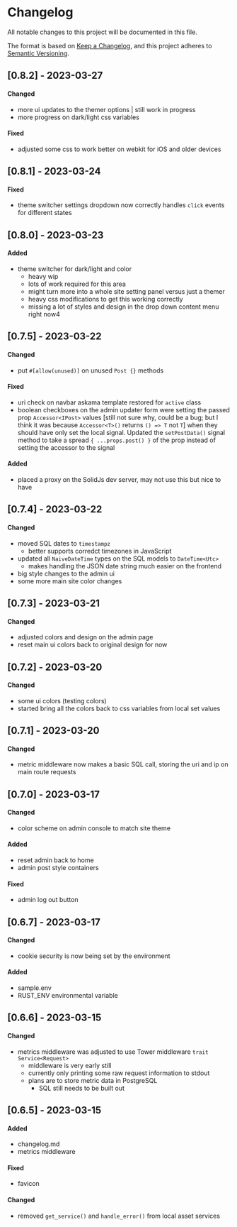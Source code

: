 # Changelog

All notable changes to this project will be documented in this file.

The format is based on [Keep a Changelog](https://keepachangelog.com/en/1.0.0/),
and this project adheres to [Semantic Versioning](https://semver.org/spec/v2.0.0.html).

## [0.8.2] - 2023-03-27

#### Changed

- more ui updates to the themer options | still work in progress
- more progress on dark/light css variables

#### Fixed

- adjusted some css to work better on webkit for iOS and older devices

## [0.8.1] - 2023-03-24

#### Fixed

- theme switcher settings dropdown now correctly handles `click` events for different states

## [0.8.0] - 2023-03-23

#### Added

- theme switcher for dark/light and color
  - heavy wip
  - lots of work required for this area
  - might turn more into a whole site setting panel versus just a themer
  - heavy css modifications to get this working correctly
  - missing a lot of styles and design in the drop down content menu right now4

## [0.7.5] - 2023-03-22

#### Changed

- put `#[allow(unused)]` on unused `Post {}` methods

#### Fixed

- uri check on navbar askama template restored for `active` class
- boolean checkboxes on the admin updater form were setting the passed prop `Accessor<IPost>` values [still not sure why, could be a bug; but I think it was because `Accessor<T>()` returns `() => T` not `T`] when they should have only set the local signal. Updated the `setPostData()` signal method to take a spread `{ ...props.post() }` of the prop instead of setting the accessor to the signal

#### Added

- placed a proxy on the SolidJs dev server, may not use this but nice to have

## [0.7.4] - 2023-03-22

#### Changed

- moved SQL dates to `timestampz`
  - better supports corredct timezones in JavaScript
- updated all `NaiveDateTime` types on the SQL models to `DateTime<Utc>`
  - makes handling the JSON date string much easier on the frontend
- big style changes to the admin ui
- some more main site color changes

## [0.7.3] - 2023-03-21

#### Changed

- adjusted colors and design on the admin page
- reset main ui colors back to original design for now

## [0.7.2] - 2023-03-20

#### Changed

- some ui colors (testing colors)
- started bring all the colors back to css variables from local set values

## [0.7.1] - 2023-03-20

#### Changed

- metric middleware now makes a basic SQL call, storing the uri and ip on main route requests

## [0.7.0] - 2023-03-17

#### Changed

- color scheme on admin console to match site theme

#### Added

- reset admin back to home
- admin post style containers

#### Fixed

- admin log out button

## [0.6.7] - 2023-03-17

#### Changed

- cookie security is now being set by the environment

#### Added

- sample.env
- RUST_ENV environmental variable

## [0.6.6] - 2023-03-15

#### Changed

- metrics middleware was adjusted to use Tower middleware `trait Service<Request>`
  - middleware is very early still
  - currently only printing some raw request information to stdout
  - plans are to store metric data in PostgreSQL
    - SQL still needs to be built out

## [0.6.5] - 2023-03-15

#### Added

- changelog.md
- metrics middleware

#### Fixed

- favicon

#### Changed

- removed `get_service()` and `handle_error()` from local asset services
